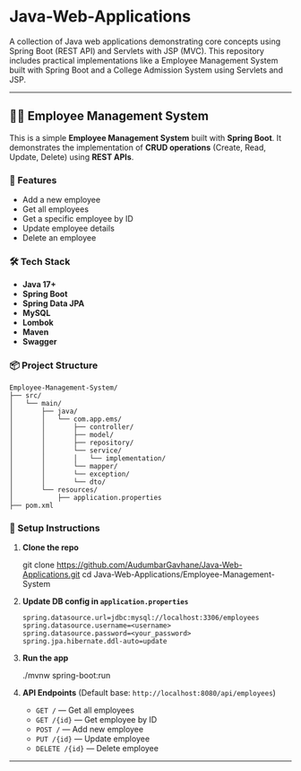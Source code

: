 # Java-Web-Applications
A collection of Java web applications demonstrating core concepts using Spring Boot (REST API) and Servlets with JSP (MVC). This repository includes practical implementations like a Employee Management System built with Spring Boot and a College Admission System using Servlets and JSP.

---

## 🧑‍💼 Employee Management System

This is a simple **Employee Management System** built with **Spring Boot**. It demonstrates the implementation of **CRUD operations** (Create, Read, Update, Delete) using **REST APIs**.

### 🚀 Features

* Add a new employee
* Get all employees
* Get a specific employee by ID
* Update employee details
* Delete an employee

### 🛠️ Tech Stack

* **Java 17+**
* **Spring Boot**
* **Spring Data JPA**
* **MySQL**
* **Lombok**
* **Maven**
* **Swagger**

### 📦 Project Structure

```
Employee-Management-System/
├── src/
│   └── main/
│       ├── java/
│       │   └── com.app.ems/
│       │       ├── controller/
│       │       ├── model/
│       │       ├── repository/
│       │       └── service/
│       │       │   └── implementation/
│       │       └── mapper/
│       │       └── exception/
│       │       └── dto/
│       └── resources/
│           ├── application.properties
├── pom.xml
```

### 🔧 Setup Instructions

1. **Clone the repo**

   git clone https://github.com/AudumbarGavhane/Java-Web-Applications.git
   cd Java-Web-Applications/Employee-Management-System


2. **Update DB config in `application.properties`**

   ```properties
   spring.datasource.url=jdbc:mysql://localhost:3306/employees
   spring.datasource.username=<username>
   spring.datasource.password=<your_password>
   spring.jpa.hibernate.ddl-auto=update
   ```

3. **Run the app**

   ./mvnw spring-boot:run
 

4. **API Endpoints** (Default base: `http://localhost:8080/api/employees`)

   * `GET /` — Get all employees
   * `GET /{id}` — Get employee by ID
   * `POST /` — Add new employee
   * `PUT /{id}` — Update employee
   * `DELETE /{id}` — Delete employee

---
